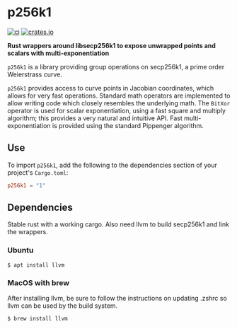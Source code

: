 # p256k1

[![ci](https://github.com/Trust-Machines/p256k1/actions/workflows/ci.yml/badge.svg)](https://github.com/Trust-Machines/p256k1/actions/workflows/ci.yml)
[![crates.io](https://img.shields.io/crates/v/p256k1.svg)](https://crates.io/crates/p256k1)

**Rust wrappers around libsecp256k1 to expose unwrapped points and scalars with multi-exponentiation**

`p256k1` is a library providing group operations on secp256k1, a prime order Weierstrass curve.

`p256k1` provides access to curve points in Jacobian coordinates, which allows for very fast operations.  Standard math operators are implemented to allow writing code which closely resembles the underlying math.  The `BitXor` operator is used for scalar exponentiation, using a fast square and multiply algorithm; this provides a very natural and intuitive API.  Fast multi-exponentiation is provided using the standard Pippenger algorithm.

## Use

To import `p256k1`, add the following to the dependencies section of your project's `Cargo.toml`:
```toml
p256k1 = "1"
```

## Dependencies
Stable rust with a working cargo.  Also need llvm to build secp256k1 and link the wrappers.

### Ubuntu

```shell
$ apt install llvm
```

### MacOS with brew
After installing llvm, be sure to follow the instructions on updating .zshrc so llvm can be used by the build system.

```shell
$ brew install llvm
```
